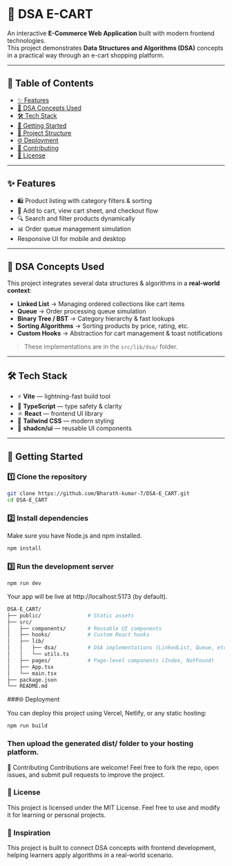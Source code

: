 # 🛒 DSA E-CART

An interactive **E-Commerce Web Application** built with modern frontend technologies.  
This project demonstrates **Data Structures and Algorithms (DSA)** concepts in a practical way through an e-cart shopping platform.

---

## 📌 Table of Contents
- [✨ Features](#-features)
- [🧠 DSA Concepts Used](#-dsa-concepts-used)
- [🛠️ Tech Stack](#️-tech-stack)
- [🚀 Getting Started](#-getting-started)
- [📁 Project Structure](#-project-structure)
- [🌐 Deployment](#-deployment)
- [🤝 Contributing](#-contributing)
- [📄 License](#-license)

---

## ✨ Features
- 🛍️ Product listing with category filters & sorting  
- 🧾 Add to cart, view cart sheet, and checkout flow  
- 🔍 Search and filter products dynamically  
- 📊 Order queue management simulation  
- Responsive UI for mobile and desktop

---

## 🧠 DSA Concepts Used
This project integrates several data structures & algorithms in a **real-world context**:

- **Linked List** → Managing ordered collections like cart items  
- **Queue** → Order processing queue simulation  
- **Binary Tree / BST** → Category hierarchy & fast lookups  
- **Sorting Algorithms** → Sorting products by price, rating, etc.  
- **Custom Hooks** → Abstraction for cart management & toast notifications

> These implementations are in the `src/lib/dsa/` folder.

---

## 🛠️ Tech Stack
- ⚡ **Vite** — lightning-fast build tool  
- 🧠 **TypeScript** — type safety & clarity  
- ⚛️ **React** — frontend UI library  
- 🎨 **Tailwind CSS** — modern styling  
- 🧰 **shadcn/ui** — reusable UI components

---

## 🚀 Getting Started

### 1️⃣ Clone the repository
```bash
git clone https://github.com/Bharath-kumar-7/DSA-E_CART.git
cd DSA-E_CART
```

### 2️⃣ Install dependencies
Make sure you have Node.js and npm installed.
```bash
npm install
```
### 3️⃣ Run the development server
```bash
npm run dev
```
Your app will be live at http://localhost:5173
(by default).

```bash
DSA-E_CART/
├── public/               # Static assets
├── src/
│   ├── components/       # Reusable UI components
│   ├── hooks/            # Custom React hooks
│   ├── lib/
│   │   ├── dsa/          # DSA implementations (LinkedList, Queue, etc.)
│   │   └── utils.ts
│   ├── pages/            # Page-level components (Index, NotFound)
│   ├── App.tsx
│   └── main.tsx
├── package.json
└── README.md
```
###🌐 Deployment

You can deploy this project using Vercel, Netlify, or any static hosting:
```bash
npm run build
```

### Then upload the generated dist/ folder to your hosting platform.
🤝 Contributing
Contributions are welcome!
Feel free to fork the repo, open issues, and submit pull requests to improve the project.

### 📄 License

This project is licensed under the MIT License.
Feel free to use and modify it for learning or personal projects.

### 🧠 Inspiration

This project is built to connect DSA concepts with frontend development, helping learners apply algorithms in a real-world scenario.
